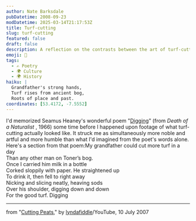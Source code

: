 ```yaml
---
author: Nate Barksdale
pubDatetime: 2008-09-23
modDatetime: 2025-03-14T21:17:53Z
title: Turf-cutting
slug: turf-cutting
featured: false
draft: false
description: A reflection on the contrasts between the art of turf-cutting and its poetic representation in Seamus Heaney's work.
emoji: 🍃
tags:
  - ✍️ Poetry
  - 🌍 Culture
  - 🌍 History
haiku: |
  Grandfather's strong hands,  
  Turf rises from ancient bog,  
  Roots of place and past.
coordinates: [53.4172, -7.5552]
---
```


I'd memorized Seamus Heaney's wonderful poem "[Digging](http://web.archive.org/web/20180802084416/http://www.bbc.co.uk:80/schools/gcsebitesize/english_literature/poetheaney/diggingrev_print.shtml)" (from _Death of a Naturalist_ , 1966) some time before I happened upon footage of what turf-cutting actually looked like. It struck me as simultaneously more noble and artful and more humble than what I'd imagined from the poet's words alone. Here's a section from that poem:My grandfather could cut more turf in a day  
Than any other man on Toner’s bog.  
Once I carried him milk in a bottle  
Corked sloppily with paper. He straightened up  
To drink it, then fell to right away  
Nicking and slicing neatly, heaving sods  
Over his shoulder, digging down and down  
For the good turf. Digging

---

from "[Cutting Peats](http://www.youtube.com/watch?v=sfzH_WTLulM&feature=related)," by [lyndafiddle](http://www.youtube.com/user/lyndafiddle)/YouTube, 10 July 2007
